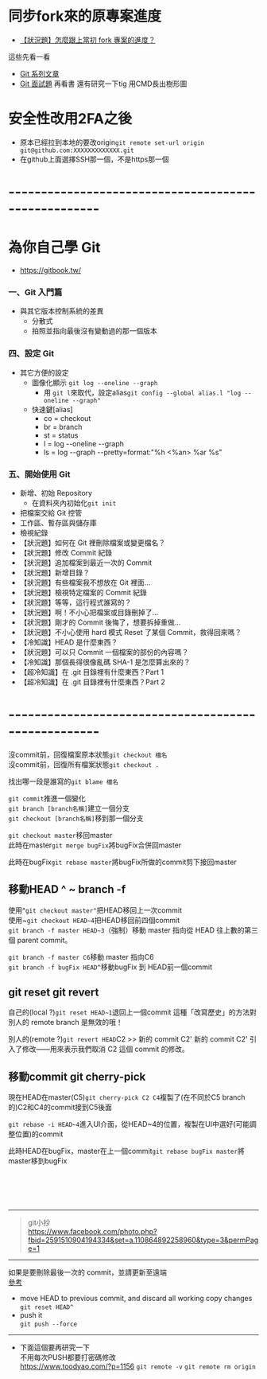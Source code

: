 # 同步fork來的原專案進度
- [【狀況題】怎麼跟上當初 fork 專案的進度？](https://gitbook.tw/chapters/github/syncing-a-fork.html)

這些先看一看
- [Git 系列文章](https://gitbook.tw/articles)
- [Git 面試題](https://gitbook.tw/interview)
再看書
還有研究一下tig
用CMD長出樹形圖


# 安全性改用2FA之後
- 原本已經拉到本地的要改origin`git remote set-url origin git@github.com:XXXXXXXXXXXXX.git`
- 在github上面選擇SSH那一個，不是https那一個
# ----------------------------------------------------
# 為你自己學 Git 
- https://gitbook.tw/
### 一、Git 入門篇
- 與其它版本控制系統的差異
    - 分散式
    - 拍照並指向最後沒有變動過的那一個版本
### 四、設定 Git
- 其它方便的設定
    - 圖像化顯示 `git log --oneline --graph`
        - 用 `git l`來取代，設定alias`git config --global alias.l "log --oneline --graph"`
    - 快速鍵[alias]
        - co = checkout
        - br = branch
        - st = status
        - l = log --oneline --graph
        - ls = log --graph --pretty=format:"%h <%an> %ar %s"
### 五、開始使用 Git
- 新增、初始 Repository
    - 在資料夾內初始化`git init`
- 把檔案交給 Git 控管
- 工作區、暫存區與儲存庫
- 檢視紀錄
- 【狀況題】如何在 Git 裡刪除檔案或變更檔名？
- 【狀況題】修改 Commit 紀錄
- 【狀況題】追加檔案到最近一次的 Commit
- 【狀況題】新增目錄？
- 【狀況題】有些檔案我不想放在 Git 裡面…
- 【狀況題】檢視特定檔案的 Commit 紀錄
- 【狀況題】等等，這行程式誰寫的？
- 【狀況題】啊！不小心把檔案或目錄刪掉了…
- 【狀況題】剛才的 Commit 後悔了，想要拆掉重做…
- 【狀況題】不小心使用 hard 模式 Reset 了某個 Commit，救得回來嗎？
- 【冷知識】HEAD 是什麼東西？
- 【狀況題】可以只 Commit 一個檔案的部份的內容嗎？
- 【冷知識】那個長得很像亂碼 SHA-1 是怎麼算出來的？
- 【超冷知識】在 .git 目錄裡有什麼東西？Part 1
- 【超冷知識】在 .git 目錄裡有什麼東西？Part 2

        
# ----------------------------------------------------
沒commit前，回復檔案原本狀態`git checkout 檔名`  
沒commit前，回復所有檔案狀態`git checkout .`  
  
找出哪一段是誰寫的`git blame 檔名`  
  



`git commit`推進一個變化  
`git branch [branch名稱]`建立一個分支  
`git checkout [branch名稱]`移到那一個分支  
  
`git checkout master`移回master  
此時在master`git merge bugFix`將bugFix合併回master  

  
此時在bugFix`git rebase master`將bugFix所做的commit剪下接回master  

## 移動HEAD ^ ~  branch -f
使用^`git checkout master^`把HEAD移回上一次commit  
使用~`git checkout HEAD~4`把HEAD移回前四個commit  
`git branch -f master HEAD~3`（強制）移動 master 指向從 HEAD 往上數的第三個 parent commit。  
  
`git branch -f master C6`移動 master 指向C6  
`git branch -f bugFix HEAD^`移動bugFix 到 HEAD前一個commit  
## git reset git revert
自己的(local ?)`git reset HEAD~1`退回上一個commit
這種「改寫歷史」的方法對別人的 remote branch 是無效的哦！  

別人的(remote ?)`git revert HEAD`C2 >> 新的 commit C2'
新的 commit C2' 引入了修改——用來表示我們取消 C2 這個 commit 的修改。  

## 移動commit  git cherry-pick
現在HEAD在master(C5)`git cherry-pick C2 C4`複製了(在不同於C5 branch的)C2和C4的commit接到C5後面  


`git rebase -i HEAD~4`進入UI介面，從HEAD~4的位置，複製在UI中選好(可能調整位置)的commit

此時HEAD在bugFix，master在上一個commit`git rebase bugFix master`將master移到bugFix  
## 
``
``

``
``
``
``
``
``
``
``
``
``
``
``
``
``
``
``
``
``

---
> git小抄  
https://www.facebook.com/photo.php?fbid=2591510904194334&set=a.110864892258960&type=3&permPage=1  


---
如果是要刪除最後一次的 commit，並請更新至遠端  
[參考](https://poychang.github.io/git-how-to-remove-file-and-commit-from-history/)
- move HEAD to previous commit, and discard all working copy changes  
`git reset HEAD^`
- push it  
`git push --force`

---
- 下面這個要再研究一下  
不用每次PUSH都要打密碼修改  
https://www.toodyao.com/?p=1156
`git remote -v`
`git remote rm origin`